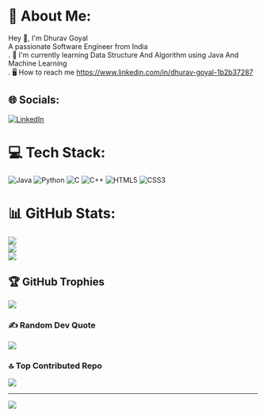 # 💫 About Me:
Hey 👋, I'm Dhurav Goyal<br>A passionate Software Engineer from India<br>. 🌱 I'm currently learning Data Structure And Algorithm using Java And Machine Learning<br>. 🖥️ How to reach me https://www.linkedin.com/in/dhurav-goyal-1b2b37287<br>


## 🌐 Socials:
[![LinkedIn](https://img.shields.io/badge/LinkedIn-%230077B5.svg?logo=linkedin&logoColor=white)](https://linkedin.com/in/www.linkedin.com/in/dhurav-goyal-1b2b37287) 

# 💻 Tech Stack:
![Java](https://img.shields.io/badge/java-%23ED8B00.svg?style=for-the-badge&logo=openjdk&logoColor=white) ![Python](https://img.shields.io/badge/python-3670A0?style=for-the-badge&logo=python&logoColor=ffdd54) ![C](https://img.shields.io/badge/c-%2300599C.svg?style=for-the-badge&logo=c&logoColor=white) ![C++](https://img.shields.io/badge/c++-%2300599C.svg?style=for-the-badge&logo=c%2B%2B&logoColor=white) ![HTML5](https://img.shields.io/badge/html5-%23E34F26.svg?style=for-the-badge&logo=html5&logoColor=white) ![CSS3](https://img.shields.io/badge/css3-%231572B6.svg?style=for-the-badge&logo=css3&logoColor=white)
# 📊 GitHub Stats:
![](https://github-readme-stats.vercel.app/api?username=dhruv5513&theme=dark&hide_border=false&include_all_commits=true&count_private=true)<br/>
![](https://nirzak-streak-stats.vercel.app/?user=dhruv5513&theme=dark&hide_border=false)<br/>
![](https://github-readme-stats.vercel.app/api/top-langs/?username=dhruv5513&theme=dark&hide_border=false&include_all_commits=true&count_private=true&layout=compact)

## 🏆 GitHub Trophies
![](https://github-profile-trophy.vercel.app/?username=dhruv5513&theme=radical&no-frame=false&no-bg=false&margin-w=4)

### ✍️ Random Dev Quote
![](https://quotes-github-readme.vercel.app/api?type=horizontal&theme=radical)

### 🔝 Top Contributed Repo
![](https://github-contributor-stats.vercel.app/api?username=dhruv5513&limit=5&theme=dark&combine_all_yearly_contributions=true)

---
[![](https://visitcount.itsvg.in/api?id=dhruv5513&icon=10&color=0)](https://visitcount.itsvg.in)

<!-- Proudly created with GPRM ( https://gprm.itsvg.in ) -->
